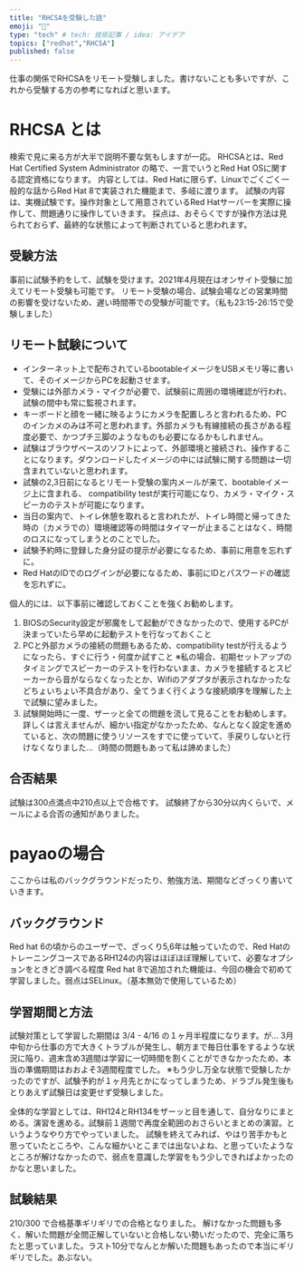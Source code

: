 ```yaml
---
title: "RHCSAを受験した話"
emoji: "📑"
type: "tech" # tech: 技術記事 / idea: アイデア
topics: ["redhat","RHCSA"]
published: false
---
```


仕事の関係でRHCSAをリモート受験しました。書けないことも多いですが、これから受験する方の参考になればと思います。

# RHCSA とは
検索で見に来る方が大半で説明不要な気もしますが一応。
RHCSAとは、Red Hat Certified System Administrator の略で、一言でいうとRed Hat OSに関する認定資格になります。
内容としては、Red Hatに限らず、Linuxでごくごく一般的な話からRed Hat 8で実装された機能まで、多岐に渡ります。
試験の内容は、実機試験です。操作対象として用意されているRed Hatサーバーを実際に操作して、問題通りに操作していきます。
採点は、おそらくですが操作方法は見られておらず、最終的な状態によって判断されていると思われます。


## 受験方法
事前に試験予約をして、試験を受けます。2021年4月現在はオンサイト受験に加えてリモート受験も可能です。
リモート受験の場合、試験会場などの営業時間の影響を受けないため、遅い時間帯での受験が可能です。（私も23:15-26:15で受験しました）

## リモート試験について
- インターネット上で配布されているbootableイメージをUSBメモリ等に書いて、そのイメージからPCを起動させます。
- 受験には外部カメラ・マイクが必要で、試験前に周囲の環境確認が行われ、試験の間中も常に監視されます。
- キーボードと顔を一緒に映るようにカメラを配置しろと言われるため、PCのインカメのみは不可と思われます。外部カメラも有線接続の長さがある程度必要で、かつプチ三脚のようなものも必要になるかもしれません。
- 試験はブラウザベースのソフトによって、外部環境と接続され、操作することになります。ダウンロードしたイメージの中には試験に関する問題は一切含まれていないと思われます。
- 試験の2,3日前になるとリモート受験の案内メールが来て、bootableイメージ上に含まれる、 compatibility testが実行可能になり、カメラ・マイク・スピーカのテストが可能になります。
- 当日の案内で、トイレ休憩を取れると言われたが、トイレ時間と帰ってきた時の（カメラでの）環境確認等の時間はタイマーが止まることはなく、時間のロスになってしまうとのことでした。
- 試験予約時に登録した身分証の提示が必要になるため、事前に用意を忘れずに。
- Red HatのIDでのログインが必要になるため、事前にIDとパスワードの確認を忘れずに。


個人的には、以下事前に確認しておくことを強くお勧めします。
1. BIOSのSecurity設定が邪魔をして起動ができなかったので、使用するPCが決まっていたら早めに起動テストを行なっておくこと
2. PCと外部カメラの接続の問題もあるため、compatibility testが行えるようになったら、すぐに行う・何度か試すこと
※私の場合、初期セットアップのタイミングでスピーカーのテストを行わないまま、カメラを接続するとスピーカーから音がならなくなったとか、Wifiのアダプタが表示されなかったなどちょいちょい不具合があり、全てうまく行くような接続順序を理解した上で試験に望みました。
3. 試験開始時に一度、ザーッと全ての問題を流して見ることをお勧めします。詳しくは言えませんが、細かい指定がなかったため、なんとなく設定を進めていると、次の問題に使うリソースをすでに使っていて、手戻りしないと行けなくなりました...（時間の問題もあって私は諦めました）

## 合否結果
試験は300点満点中210点以上で合格です。
試験終了から30分以内くらいで、メールによる合否の通知がありました。


# payaoの場合
ここからは私のバックグラウンドだったり、勉強方法、期間などざっくり書いていきます。

## バックグラウンド
Red hat 6の頃からのユーザーで、ざっくり5,6年は触っていたので、Red HatのトレーニングコースであるRH124の内容はほぼほぼ理解していて、必要なオプションをときどき調べる程度
Red hat 8で追加された機能は、今回の機会で初めて学習しました。弱点はSELinux。（基本無効で使用しているため）

## 学習期間と方法
試験対策として学習した期間は 3/4 - 4/16 の１ヶ月半程度になります。が...
3月中旬から仕事の方で大きくトラブルが発生し、朝方まで毎日仕事をするような状況に陥り、週末含め3週間は学習に一切時間を割くことができなかったため、本当の準備期間はおおよそ3週間程度でした。
※もう少し万全な状態で受験したかったのですが、試験予約が１ヶ月先とかになってしまうため、ドラブル発生後もとりあえず試験日は変更せず受験しました。

全体的な学習としては、RH124とRH134をザーッと目を通して、自分なりにまとめる。演習を進める。試験前１週間で再度全範囲のおさらいとまとめの演習。というようなやり方でやっていました。
試験を終えてみれば、やはり苦手かもと思っていたところや、こんな細かいとこまでは出ないよね、と思っていたようなところが解けなかったので、弱点を意識した学習をもう少しできればよかったのかなと思いました。

## 試験結果
210/300 で合格基準ギリギリでの合格となりました。
解けなかった問題も多く、解いた問題が全問正解していないと合格しない勢いだったので、完全に落ちたと思っていました。ラスト10分でなんとか解いた問題もあったので本当にギリギリでした。あぶない。
